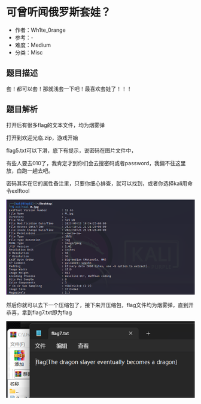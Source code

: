 # 可曾听闻俄罗斯套娃？

- 作者：Wh1te_0range
- 参考：-
- 难度：Medium
- 分类：Misc

## 题目描述

套！都可以套！那就浅套一下吧！最喜欢套娃了！！！

## 题目解析

打开后有很多flag的文本文件，均为烟雾弹

打开到欢迎光临.zip，游戏开始

flag5.txt可以下滑，底下有提示，说密码在图片文件中，

有些人要去010了，我肯定才到你们会去搜密码或者password，我偏不往这里放，白跑一趟去吧。

密码其实在它的属性备注里，只要你细心排查，就可以找到，或者你选择kali用命令exlftool

![image-20231021212200978](writeup/images/image-20231021212200978.png)

然后你就可以去下一个压缩包了，接下来开压缩包，flag文件均为烟雾弹，直到开恭喜，拿到flag7.txt即为flag

![](writeup/images/image-20231021212447153.png)